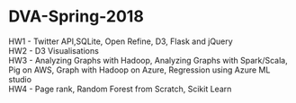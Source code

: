 # DVA-Spring-2018

HW1 - Twitter API,SQLite, Open Refine, D3, Flask and jQuery <br />
HW2 - D3 Visualisations<br />
HW3 - Analyzing Graphs with Hadoop, Analyzing Graphs with Spark/Scala, Pig on AWS, Graph with Hadoop on Azure, Regression using Azure ML studio<br />
HW4 - Page rank, Random Forest from Scratch, Scikit Learn